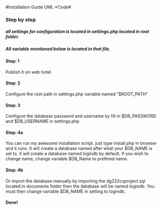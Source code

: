 #Installation Guide UML->Code#

### Step by step
##### all settings for configuration is located in settings.php located in root folder.
##### All variable mentioned below is located in that file.
#### Step: 1

Publish it on web hotel


#### Step: 2
Configure the root path in settings.php variable named "$ROOT_PATH"
#### Step: 3
Configure the database password and username by fill in $DB_PASSWORD and $DB_USERNAME in settings.php


#### Step: 4a
You can run my awesome installation script. just type install.php in browser and it runs.
It will create a database named after what your $DB_NAME is set to, it will create a database named logindb by default.
If you wish to change name, change variable $DB_Name to prefered name.
#### Step: 4b
Or import the database manually by importing the dg222csproject.sql located in documents folder then the database will be named logindb.
You must then change variable $DB_NAME in setting to logindb.

#### Done!

